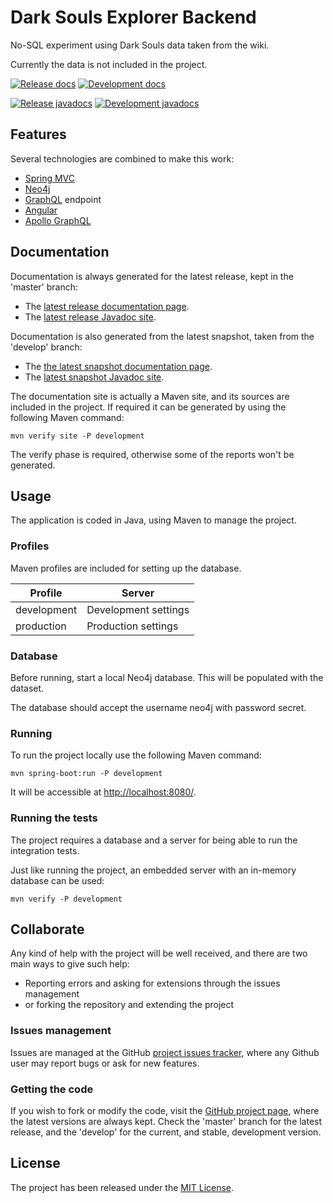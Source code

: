 # Dark Souls Explorer Backend

No-SQL experiment using Dark Souls data taken from the wiki.

Currently the data is not included in the project.

[![Release docs](https://img.shields.io/badge/docs-release-blue.svg)][site-release]
[![Development docs](https://img.shields.io/badge/docs-develop-blue.svg)][site-develop]

[![Release javadocs](https://img.shields.io/badge/javadocs-release-blue.svg)][javadoc-release]
[![Development javadocs](https://img.shields.io/badge/javadocs-develop-blue.svg)][javadoc-develop]

## Features

Several technologies are combined to make this work:

- [Spring MVC](https://spring.io/)
- [Neo4j](https://neo4j.com/)
- [GraphQL](https://graphql.org/) endpoint
- [Angular](https://angular.io/)
- [Apollo GraphQL](https://www.apollographql.com/)

## Documentation

Documentation is always generated for the latest release, kept in the 'master' branch:

- The [latest release documentation page][site-release].
- The [latest release Javadoc site][javadoc-release].

Documentation is also generated from the latest snapshot, taken from the 'develop' branch:

- The [the latest snapshot documentation page][site-develop].
- The [latest snapshot Javadoc site][javadoc-develop].

The documentation site is actually a Maven site, and its sources are included in the project. If required it can be generated by using the following Maven command:

```
mvn verify site -P development
```

The verify phase is required, otherwise some of the reports won't be generated.

## Usage

The application is coded in Java, using Maven to manage the project.

### Profiles

Maven profiles are included for setting up the database.

| Profile     | Server                   |
|-------------|--------------------------|
| development | Development settings     |
| production  | Production settings      |

### Database

Before running, start a local Neo4j database. This will be populated with the dataset.

The database should accept the username neo4j with password secret.

### Running

To run the project locally use the following Maven command:

```
mvn spring-boot:run -P development
```

It will be accessible at [http://localhost:8080/](http://localhost:8080/).

### Running the tests

The project requires a database and a server for being able to run the integration tests.

Just like running the project, an embedded server with an in-memory database can be used:

```
mvn verify -P development
```

## Collaborate

Any kind of help with the project will be well received, and there are two main ways to give such help:

- Reporting errors and asking for extensions through the issues management
- or forking the repository and extending the project

### Issues management

Issues are managed at the GitHub [project issues tracker][issues], where any Github user may report bugs or ask for new features.

### Getting the code

If you wish to fork or modify the code, visit the [GitHub project page][scm], where the latest versions are always kept. Check the 'master' branch for the latest release, and the 'develop' for the current, and stable, development version.

## License

The project has been released under the [MIT License][license].

[issues]: https://github.com/bernardo-mg/darksouls-explorer/issues
[javadoc-develop]: https://docs.bernardomg.com/development/maven/darksouls-explorer/apidocs
[javadoc-release]: https://docs.bernardomg.com/maven/darksouls-explorer/apidocs
[license]: https://www.opensource.org/licenses/mit-license.php
[scm]: https://github.com/bernardo-mg/darksouls-explorer
[site-develop]: https://docs.bernardomg.com/development/maven/darksouls-explorer
[site-release]: https://docs.bernardomg.com/maven/darksouls-explorer
